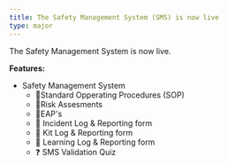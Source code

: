 ```yaml
---
title: The Safety Management System (SMS) is now live
type: major
---
```


The Safety Management System is now live.

**Features:**

* Safety Management System
   * 📕Standard Opperating Procedures (SOP)
   * 📕Risk Assesments
   * 📕EAP's
   * 📝 Incident Log & Reporting form
   * 📝 Kit Log & Reporting form
   * 📝 Learning Log & Reporting form
   * ❓ SMS Validation Quiz

  

